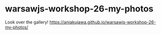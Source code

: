 # warsawjs-workshop-26-my-photos


Look over the gallery!
https://aniakujawa.github.io/warsawjs-workshop-26-my-photos/
